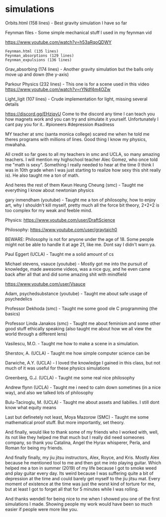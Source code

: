 # simulations
Orbits.html (158 lines) - Best gravity simulation I have so far

Feynman files - Some simple mechanical stuff I used in my feynman vid 

https://www.youtube.com/watch?v=h53aRqoQDWY

    Feynman.html (135 lines)
    Feynman_absorptions (129 lines)
    Feynman_expulsions (136 lines)

Grav_absorbing (174 lines) - Another gravity simulation but the balls only move up and down (the y-axis)

Parkour Physics (232 lines) - This one is for a scene used in this video
https://www.youtube.com/watch?v=rYNdf4m4OZw

Light_ligit (107 lines) - Crude implementation for light, missing several details

https://discord.gg/EHzjqyU
Come to the discord any time I can teach you how magnets work and you can try and simulate it yourself.
Unfortunately I cant pay you for it..
#pioneers #depression #sadness

MY teacher at smc (santa monica college) scared me when he told me theres programs with millions of
lines. Good thing I know my physics, mwahaha.

All credit so far goes to all my teachers in smc and UCLA, so many amazing teachers.
I will mention my highschool teacher Alec Gomez, who once told me "math is sexy". Something I really needed
to hear at the time (I think I was in 10th grade when I was just starting to realize how sexy this shit really
is). He also taught me a ton of math.

And heres the rest of them
Kwun Heung Cheung (smc) - Taught me everything I know about newtonian physics

gary inmendham (youtube) - Taught me a ton of philosophy, how to enjoy art, why I shouldn't kill myself, pretty
much all the force bit theory, 2+2+2 is too complex for my weak and feeble mind.

Physics: https://www.youtube.com/user/DraftScience

Philosophy: https://www.youtube.com/user/graytaich0

BEWARE: Philosophy is not for anyone under the age of 18. Some people might not be able to handle it at age 21,
like me. Dont say I didn't warn ya.

Paul Eggert (UCLA) - Taught me a solid amount of cs

Michael stevens, vsauce (youtube) - Mostly got me into the pursuit of knowledge, made awesome videos, was a nice guy,
and he even came back after all that and did some amazing shit with mindfield

https://www.youtube.com/user/Vsauce

Adam, psychedsubstance (youtube) - Taught me about safe usage of psychedelics

Professor Dekhoda (smc) - Taught me some good ole C programming (the basics)

Professor Linda Janakos (smc) - Taught me about feminism and some other good stuff ethically speaking (also taught
me about how we all view the world through a different lens)

Vasilescu, M.O. - Taught me how to make a scene in a simulation.

Sherstov, A. (UCLA) - Taught me how simple computer science can be

Darwiche, A.Y. (UCLA) - I loved the knowledge I gained in this class, but not much of it was useful for these physics simulations

Greenberg, G.J. (UCLA) - Taught me some real nice philosophy

Andrew flynn (UCLA) - Taught me i need to calm down sometimes (in a nice way), and also we talked lots of philosophy

Bulu-Taciroglu, M. (UCLA) - Taught me about assets and liabilies. I still dont know what equity means

Last but definetely not least, Moya Mazorow (SMC) - Taught me some mathematical proof stuff. But more importantly, set theory.

And finally, would like to thank some of my friends who I worked with, well, its not like they helped me that much but I 
really did need someones company, so thank you Catalina, Angel the Hyrax whisperer, Perla, and Roman for being my friends.

And finally finally, my jiu jitsu instructors, Alex, Royce, and Kris. Mostly Alex because he mentioned tool to me and then got
me into playing guitar. Which helped me a ton in summer (2019) of my life because I got to smoke weed and play guitar every day. 
Its weird because I was suffering quite a bit of depression at the time and could barely get myself to the jiu jitsu mat. Every
moment of existence at the time was just the worst kind of torture for me, but at least I got to forget all that for 5 minutes
while I was rolling. 

And thanks wendell for being nice to me when I showed you one of the first simulations I made. Showing people my work would have
been so much easier if people were more like you.
